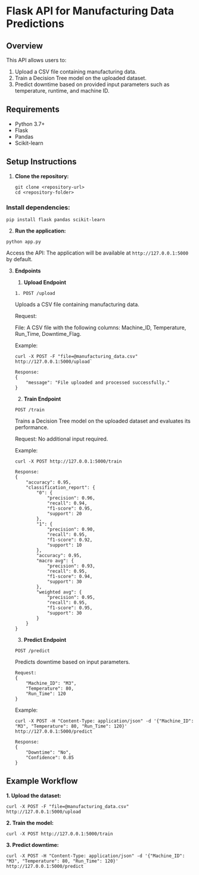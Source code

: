 # Flask API for Manufacturing Data Predictions

## Overview
This API allows users to:
1. Upload a CSV file containing manufacturing data.
2. Train a Decision Tree model on the uploaded dataset.
3. Predict downtime based on provided input parameters such as temperature, runtime, and machine ID.

## Requirements
- Python 3.7+
- Flask
- Pandas
- Scikit-learn

## Setup Instructions

1. **Clone the repository:**
   ```
   git clone <repository-url>
   cd <repository-folder>
   ```

### Install dependencies:
```
pip install flask pandas scikit-learn
```

2. **Run the application:**
```
python app.py
```
Access the API: The application will be available at `http://127.0.0.1:5000` by default.


3. **Endpoints**

   1. **Upload Endpoint**

   `1. POST /upload`

   Uploads a CSV file containing manufacturing data.

   Request:
   
   File: A CSV file with the following columns: Machine_ID, Temperature, Run_Time, Downtime_Flag.
   
   Example:
   
   ```
   curl -X POST -F "file=@manufacturing_data.csv" http://127.0.0.1:5000/upload`
   ```
   
   ```
   Response:
   {
       "message": "File uploaded and processed successfully."
   }
   ```
   
   
   2. **Train Endpoint**
   
   `POST /train`
   
   Trains a Decision Tree model on the uploaded dataset and evaluates its performance.
   
   Request: No additional input required.
   
   Example:
   ```
   curl -X POST http://127.0.0.1:5000/train
   ```
   ```
   Response:
   {
       "accuracy": 0.95,
       "classification_report": {
           "0": {
               "precision": 0.96,
               "recall": 0.94,
               "f1-score": 0.95,
               "support": 20
           },
           "1": {
               "precision": 0.90,
               "recall": 0.95,
               "f1-score": 0.92,
               "support": 10
           },
           "accuracy": 0.95,
           "macro avg": {
               "precision": 0.93,
               "recall": 0.95,
               "f1-score": 0.94,
               "support": 30
           },
           "weighted avg": {
               "precision": 0.95,
               "recall": 0.95,
               "f1-score": 0.95,
               "support": 30
           }
       }
   }
   ```
   
   3. **Predict Endpoint**
   
   `POST /predict`
   
   Predicts downtime based on input parameters.
   
   ```
   Request:
   {
       "Machine_ID": "M3",
       "Temperature": 80,
       "Run_Time": 120
   }
   ```
   
   Example:
   
   ```
   curl -X POST -H "Content-Type: application/json" -d '{"Machine_ID": "M3", "Temperature": 80, "Run_Time": 120}' http://127.0.0.1:5000/predict
   ```
   
   ```
   Response:
   {
       "Downtime": "No",
       "Confidence": 0.85
   }
   ```
   
## Example Workflow
   
   **1. Upload the dataset:**
   
   ```
   curl -X POST -F "file=@manufacturing_data.csv" http://127.0.0.1:5000/upload
   ```
   
   **2. Train the model:**
   
   ```
   curl -X POST http://127.0.0.1:5000/train
   ```
   
   **3. Predict downtime:**
   
   ```
   curl -X POST -H "Content-Type: application/json" -d '{"Machine_ID": "M3", "Temperature": 80, "Run_Time": 120}' http://127.0.0.1:5000/predict
   ```
